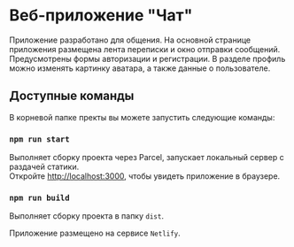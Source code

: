 # Веб-приложение "Чат"

Приложение разработано для общения. На основной странице приложения размещена лента переписки и окно отправки сообщений. Предусмотрены формы авторизации и регистрации. В разделе профиль можно изменять картинку аватара, а также данные о пользователе.

## Доступные команды

В корневой папке пректы вы можете запустить следующие команды:

### `npm run start`

Выполняет сборку проекта через Parcel, запускает локальный сервер с раздачей статики. \
Откройте [http://localhost:3000](http://localhost:3000), чтобы увидеть приложение в браузере.

### `npm run build`

Выполняет сборку проекта в папку `dist`.

Приложение размещено на сервисе `Netlify`.